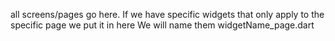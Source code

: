 all screens/pages go here.
If we have specific widgets that only apply to the specific page we put it in here
We will name them widgetName_page.dart
